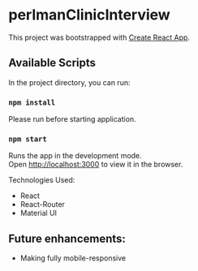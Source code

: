 # perlmanClinicInterview

This project was bootstrapped with [Create React App](https://github.com/facebook/create-react-app).

## Available Scripts

In the project directory, you can run:
### `npm install`

Please run before starting application.

### `npm start`

Runs the app in the development mode.<br />
Open [http://localhost:3000](http://localhost:3000) to view it in the browser.

Technologies Used: 
- React
- React-Router
- Material UI

## Future enhancements:
- Making fully mobile-responsive
